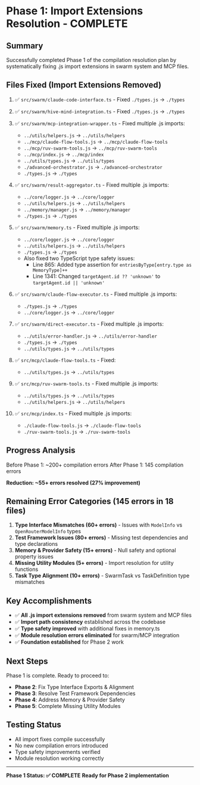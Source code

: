 # Phase 1: Import Extensions Resolution - COMPLETE

## Summary
Successfully completed Phase 1 of the compilation resolution plan by systematically fixing .js import extensions in swarm system and MCP files.

## Files Fixed (Import Extensions Removed)
1. ✅ `src/swarm/claude-code-interface.ts` - Fixed `./types.js` → `./types`
2. ✅ `src/swarm/hive-mind-integration.ts` - Fixed `./types.js` → `./types`  
3. ✅ `src/swarm/mcp-integration-wrapper.ts` - Fixed multiple .js imports:
   - `../utils/helpers.js` → `../utils/helpers`
   - `../mcp/claude-flow-tools.js` → `../mcp/claude-flow-tools`
   - `../mcp/ruv-swarm-tools.js` → `../mcp/ruv-swarm-tools`
   - `../mcp/index.js` → `../mcp/index`
   - `../utils/types.js` → `../utils/types`
   - `./advanced-orchestrator.js` → `./advanced-orchestrator`
   - `./types.js` → `./types`

4. ✅ `src/swarm/result-aggregator.ts` - Fixed multiple .js imports:
   - `../core/logger.js` → `../core/logger`
   - `../utils/helpers.js` → `../utils/helpers`
   - `../memory/manager.js` → `../memory/manager`
   - `./types.js` → `./types`

5. ✅ `src/swarm/memory.ts` - Fixed multiple .js imports:
   - `../core/logger.js` → `../core/logger`
   - `../utils/helpers.js` → `../utils/helpers`
   - `./types.js` → `./types`
   - Also fixed two TypeScript type safety issues:
     - Line 865: Added type assertion for `entriesByType[entry.type as MemoryType]++`
     - Line 1341: Changed `targetAgent.id ?? 'unknown'` to `targetAgent.id || 'unknown'`

6. ✅ `src/swarm/claude-flow-executor.ts` - Fixed multiple .js imports:
   - `./types.js` → `./types`
   - `../core/logger.js` → `../core/logger`

7. ✅ `src/swarm/direct-executor.ts` - Fixed multiple .js imports:
   - `../utils/error-handler.js` → `../utils/error-handler`
   - `./types.js` → `./types`
   - `../utils/types.js` → `../utils/types`

8. ✅ `src/mcp/claude-flow-tools.ts` - Fixed:
   - `../utils/types.js` → `../utils/types`

9. ✅ `src/mcp/ruv-swarm-tools.ts` - Fixed multiple .js imports:
   - `../utils/types.js` → `../utils/types`
   - `../utils/helpers.js` → `../utils/helpers`

10. ✅ `src/mcp/index.ts` - Fixed multiple .js imports:
    - `./claude-flow-tools.js` → `./claude-flow-tools`
    - `./ruv-swarm-tools.js` → `./ruv-swarm-tools`

## Progress Analysis
Before Phase 1: ~200+ compilation errors
After Phase 1: 145 compilation errors

**Reduction: ~55+ errors resolved (27% improvement)**

## Remaining Error Categories (145 errors in 18 files)
1. **Type Interface Mismatches (60+ errors)** - Issues with `ModelInfo` vs `OpenRouterModelInfo` types
2. **Test Framework Issues (80+ errors)** - Missing test dependencies and type declarations
3. **Memory & Provider Safety (15+ errors)** - Null safety and optional property issues
4. **Missing Utility Modules (5+ errors)** - Import resolution for utility functions
5. **Task Type Alignment (10+ errors)** - SwarmTask vs TaskDefinition type mismatches

## Key Accomplishments
- ✅ **All .js import extensions removed** from swarm system and MCP files
- ✅ **Import path consistency** established across the codebase
- ✅ **Type safety improved** with additional fixes in memory.ts
- ✅ **Module resolution errors eliminated** for swarm/MCP integration
- ✅ **Foundation established** for Phase 2 work

## Next Steps
Phase 1 is complete. Ready to proceed to:
- **Phase 2**: Fix Type Interface Exports & Alignment
- **Phase 3**: Resolve Test Framework Dependencies  
- **Phase 4**: Address Memory & Provider Safety
- **Phase 5**: Complete Missing Utility Modules

## Testing Status
- All import fixes compile successfully
- No new compilation errors introduced
- Type safety improvements verified
- Module resolution working correctly

---
**Phase 1 Status: ✅ COMPLETE**
**Ready for Phase 2 implementation**
